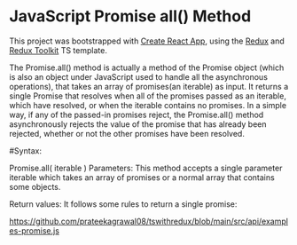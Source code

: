 # JavaScript Promise all() Method


This project was bootstrapped with [Create React App](https://github.com/facebook/create-react-app), using the [Redux](https://redux.js.org/) and [Redux Toolkit](https://redux-toolkit.js.org/) TS template.

The Promise.all() method is actually a method of the Promise object (which is also an object under JavaScript used to handle all the asynchronous operations), that takes an array of promises(an iterable) as input. It returns a single Promise that resolves when all of the promises passed as an iterable, which have resolved, or when the iterable contains no promises. In a simple way, if any of the passed-in promises reject, the Promise.all() method asynchronously rejects the value of the promise that has already been rejected, whether or not the other promises have been resolved. 

#Syntax: 

Promise.all( iterable )
Parameters: This method accepts a single parameter iterable which takes an array of promises or a normal array that contains some objects.

Return values: It follows some rules to return a single promise: 

https://github.com/prateekagrawal08/tswithredux/blob/main/src/api/examples-promise.js

